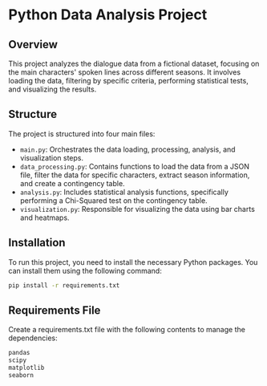 # Python Data Analysis Project

## Overview

This project analyzes the dialogue data from a fictional dataset, focusing on the main characters' spoken lines across different seasons. It involves loading the data, filtering by specific criteria, performing statistical tests, and visualizing the results.

## Structure

The project is structured into four main files:

- `main.py`: Orchestrates the data loading, processing, analysis, and visualization steps.
- `data_processing.py`: Contains functions to load the data from a JSON file, filter the data for specific characters, extract season information, and create a contingency table.
- `analysis.py`: Includes statistical analysis functions, specifically performing a Chi-Squared test on the contingency table.
- `visualization.py`: Responsible for visualizing the data using bar charts and heatmaps.

## Installation

To run this project, you need to install the necessary Python packages. You can install them using the following command:

```bash
pip install -r requirements.txt
```

## Requirements File

Create a requirements.txt file with the following contents to manage the dependencies:

```bash
pandas
scipy
matplotlib
seaborn
```

